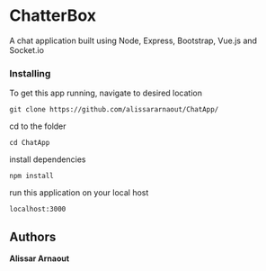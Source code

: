 # ChatterBox

A chat application built using Node, Express, Bootstrap, Vue.js and Socket.io


### Installing

To get this app running, navigate to desired location

```
git clone https://github.com/alissararnaout/ChatApp/
```

cd to the folder
```
cd ChatApp
```

install dependencies
```
npm install
```

run this application on your local host 
```
localhost:3000
```


## Authors

**Alissar Arnaout**
